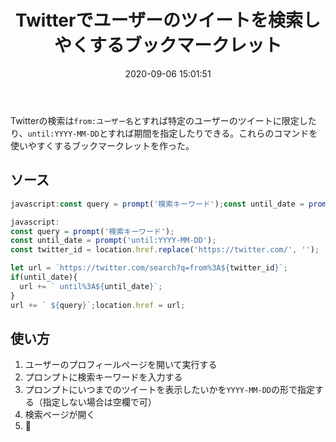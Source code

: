 ﻿---
title: Twitterでユーザーのツイートを検索しやくするブックマークレット
date: 2020-09-06 15:01:51
post_id: les7du
categories:
  - Web
  - その他
tags:
  - JavaScript
  - ブックマークレット
---

Twitterの検索は`from:ユーザー名`とすれば特定のユーザーのツイートに限定したり、`until:YYYY-MM-DD`とすれば期間を指定したりできる。これらのコマンドを使いやすくするブックマークレットを作った。

<!-- more -->

## ソース

```javascript
javascript:const query = prompt('検索キーワード');const until_date = prompt('until:YYYY-MM-DD');const twitter_id = location.href.replace('https://twitter.com/', '');let url = `https://twitter.com/search?q=from%3A${twitter_id}`;if(until_date){url += ` until%3A${until_date}`;}url += ` ${query}`;location.href = url;
```

```javascript
javascript:
const query = prompt('検索キーワード');
const until_date = prompt('until:YYYY-MM-DD');
const twitter_id = location.href.replace('https://twitter.com/', '');

let url = `https://twitter.com/search?q=from%3A${twitter_id}`;
if(until_date){
  url += ` until%3A${until_date}`;
}
url += ` ${query}`;location.href = url;
```


## 使い方

1. ユーザーのプロフィールページを開いて実行する
2. プロンプトに検索キーワードを入力する
3. プロンプトにいつまでのツイートを表示したいかを`YYYY-MM-DD`の形で指定する（指定しない場合は空欄で可）
4. 検索ページが開く
5. 🤗
